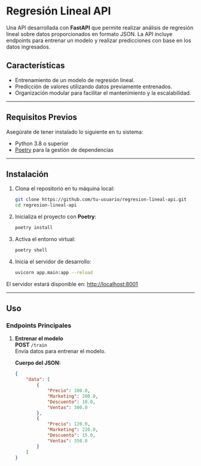 # Regresión Lineal API

Una API desarrollada con **FastAPI** que permite realizar análisis de regresión lineal sobre datos proporcionados en formato JSON. La API incluye endpoints para entrenar un modelo y realizar predicciones con base en los datos ingresados.

## Características

- Entrenamiento de un modelo de regresión lineal.
- Predicción de valores utilizando datos previamente entrenados.
- Organización modular para facilitar el mantenimiento y la escalabilidad.

---

## Requisitos Previos

Asegúrate de tener instalado lo siguiente en tu sistema:

- Python 3.8 o superior
- [Poetry](https://python-poetry.org/) para la gestión de dependencias

---

## Instalación

1. Clona el repositorio en tu máquina local:
    ```bash
    git clone https://github.com/tu-usuario/regresion-lineal-api.git
    cd regresion-lineal-api
    ```

2. Inicializa el proyecto con **Poetry**:
    ```bash
    poetry install
    ```

3. Activa el entorno virtual:
    ```bash
    poetry shell
    ```

4. Inicia el servidor de desarrollo:
    ```bash
    uvicorn app.main:app --reload
    ```

El servidor estará disponible en: [http://localhost:8001](http://localhost:8001)

---

## Uso

### Endpoints Principales

1. **Entrenar el modelo**  
   **POST** `/train`  
   Envía datos para entrenar el modelo.  

   **Cuerpo del JSON:**
   ```json
   {
       "data": [
           {
               "Precio": 100.0,
               "Marketing": 200.0,
               "Descuento": 10.0,
               "Ventas": 300.0
           },
           {
               "Precio": 120.0,
               "Marketing": 220.0,
               "Descuento": 15.0,
               "Ventas": 350.0
           }
       ]
   }
